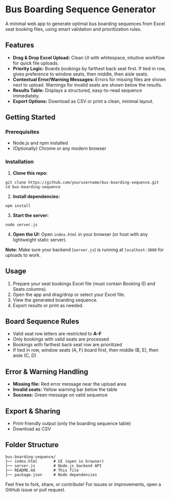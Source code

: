 # Bus Boarding Sequence Generator

A minimal web app to generate optimal bus boarding sequences from Excel seat booking files, using smart validation and prioritization rules.

## Features

- **Drag \& Drop Excel Upload:** Clean UI with whitespace, intuitive workflow for quick file uploads.
- **Priority Logic:** Boards bookings by farthest back seat first. If tied in row, gives preference to window seats, then middle, then aisle seats.
- **Contextual Error/Warning Messages:** Errors for missing files are shown next to upload. Warnings for invalid seats are shown below the results.
- **Results Table:** Displays a structured, easy-to-read sequence immediately.
- **Export Options:** Download as CSV or print a clean, minimal layout.


## Getting Started

### Prerequisites

- Node.js and npm installed
- (Optionally) Chrome or any modern browser


### Installation

1. **Clone this repo:**

```
git clone https://github.com/yourusername/bus-boarding-sequence.git
cd bus-boarding-sequence
```

2. **Install dependencies:**

```
npm install
```

3. **Start the server:**

```
node server.js
```

4. **Open the UI:**
Open `index.html` in your browser (or host with any lightweight static server).

**Note:** Make sure your backend (`server.js`) is running at `localhost:3000` for uploads to work.

## Usage

1. Prepare your seat bookings Excel file (must contain Booking ID and Seats columns).
2. Open the app and drag/drop or select your Excel file.
3. View the generated boarding sequence.
4. Export results or print as needed.

## Board Sequence Rules

- Valid seat row letters are restricted to **A–F**
- Only bookings with valid seats are processed
- Bookings with farthest back seat row are prioritized
- If tied in row, window seats (A, F) board first, then middle (B, E), then aisle (C, D)


## Error \& Warning Handling

- **Missing file:** Red error message near the upload area
- **Invalid seats:** Yellow warning bar below the table
- **Success:** Green message on valid sequence


## Export \& Sharing

- Print-friendly output (only the boarding sequence table)
- Download as CSV


## Folder Structure

```
bus-boarding-sequence/
├── index.html       # UI (open in browser)
├── server.js        # Node.js backend API
├── README.md        # This file
├── package.json     # Node dependencies
```

Feel free to fork, share, or contribute! For issues or improvements, open a GitHub issue or pull request.

